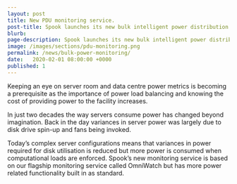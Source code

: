 ```yaml
---
layout: post
title: New PDU monitoring service.
post-title: Spook launches its new bulk intelligent power distribution unit (PDU) monitoring service.
blurb: 
page-description: Spook launches its new bulk intelligent power distribution unit (PDU) monitoring service that improves upon conventional single device monitoring.
image: /images/sections/pdu-monitoring.png 
permalink: /news/bulk-power-monitoring/
date:   2020-02-01 08:00:00 +0000
published: 1
---
```


Keeping an eye on server room and data centre power metrics is becoming a prerequisite as the importance of power load balancing and knowing the cost of providing power to the facility increases.

In just two decades the way servers consume power has changed beyond imagination. Back in the day variances in server power was largely due to disk drive spin-up and fans being invoked.

Today’s complex server configurations means that variances in power required for disk utilisation is reduced but more power is consumed when computational loads are enforced.
Spook’s new monitoring service is based on our flagship monitoring service called OmniWatch but has more power related functionality built in as standard.
